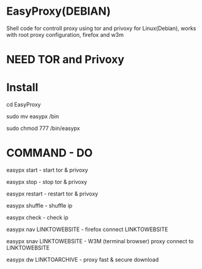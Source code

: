 # EasyProxy(DEBIAN)
Shell code for controll proxy using tor and privoxy for Linux(Debian), works with root proxy configuration, firefox and w3m

# NEED TOR and Privoxy

# Install

cd EasyProxy



sudo mv easypx /bin




sudo chmod 777 /bin/easypx


# COMMAND  -  DO



easypx start - start tor & privoxy



easypx stop - stop tor & privoxy



easypx restart - restart tor & privoxy



easypx shuffle - shuffle ip



easypx check - check ip




easypx nav LINKTOWEBSITE - firefox connect LINKTOWEBSITE




easypx snav LINKTOWEBSITE - W3M (terminal browser) proxy connect to LINKTOWEBSITE



easypx dw LINKTOARCHIVE - proxy fast & secure download





